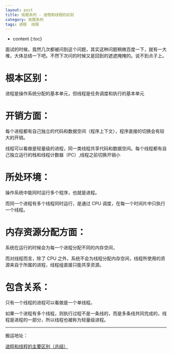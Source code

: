 ```yaml
---
layout: post
title: 街题系列 - 进程和线程的区别
category: 街题系列
tags: 进程  线程
---
```

* content
{:toc}

面试的时候，竟然几次都被问到这个问题，其实这种问题稍微百度一下，就有一大堆，大体总结一下吧。不然下次问的时候又是回到的遮遮掩掩的。说不到点子上。

# 根本区别：
  进程是操作系统分配的基本单元，但线程是任务调度和执行的基本单元
# 开销方面：
  每个进程都有自己独立的代码和数据空间（程序上下文），程序直接的切换会有较大的开销。

  线程可以看做是轻量级的进程，同一类线程共享代码和数据空间。每个线程都有自己独立运行的栈和线程计数器（PC）,线程之前切换开销小
# 所处环境：
  操作系统中能同时运行多个程序，也就是进程。

  而同一个进程有多个线程同时运行，是通过 CPU 调度，在每一个时间片中只执行一个线程。
# 内存资源分配方面：
  系统在运行的时候会为每一个进程分配不同的内存空间，

  而对线程而言，除了 CPU 之外，系统不会为线程分配内存空间，线程所使用的资源来自于所属的进程，线程组直接只能共享资源。
# 包含关系：
  只有一个线程的进程可以看做是一个单线程。

  如果一个进程有多个线程，则执行过程不是一条线的，而是多条线共同完成的，线程是进程的一部分，所以线程也被称为轻量级进程。




---
搬运地址：    
 
[进程和线程的主要区别（总结）](https://blog.csdn.net/kuangsonghan/article/details/80674777)  
